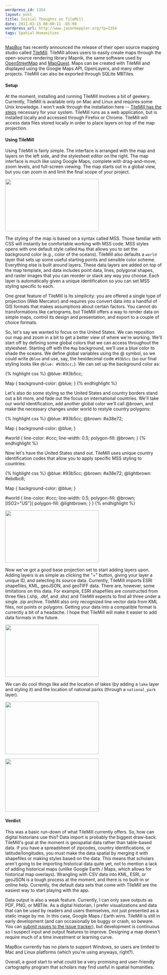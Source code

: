 ```yaml
--- 
wordpress_id: 1354
layout: post
title: Initial Thoughts on TileMill
date: 2011-03-15 08:00:11 -05:00
wordpress_url: http://www.jasonheppler.org/?p=1354
tags: Spatial-Humanities
---
```

<a href="http://mapbox.com/">MapBox</a> has recently announced the release of their open source mapping studio called <a href="http://tilemill.com/">TileMill</a>. TileMill allows users to easily create maps through the open-source rendering library Mapnik, the same software used by <a href="http://www.openstreetmap.org/">OpenStreetMap</a> and <a href="http://www.mapquest.com">MapQuest</a>. Maps can be created with TileMill and displayed using the Google Maps API, OpenLayers, and many other projects. TileMill can also be exported through SQLite MBTiles.

<h4>Setup</h4>
At the moment, installing and running TileMill involves a bit of geekery. Currently, TileMill is available only on Mac and Linux and requires some Unix knowledge. I won't walk through the installation here -- <a href="http://tilemill.com/index.html">TileMill has the steps</a> necessary for your system. TileMill runs as a web application, but is installed locally and accessed through Firefox or Chrome. TileMill will access data files stored locally in order to place layers on top of the map projection. 

<h4>Using TileMill</h4>
Using TileMill is fairly simple. The interface is arranged with the map and layers on the left side, and the stylesheet editor on the right. The map interface is much like using Google Maps, complete with drag-and-move, zoom levels, and full-screen viewing. The map starts out in a global view, but you can zoom in and limit the final scope of your project.

<a href="http://www.jasonheppler.org/wp-content/uploads/2011/03/tilemill_new.png"><img src="http://www.jasonheppler.org/wp-content/uploads/2011/03/tilemill_new-300x168.png" alt="" title="tilemill_new" width="300" height="168" class="aligncenter size-medium wp-image-1373" /></a>

The styling of the map is based on a syntax called MSS. Those familiar with CSS will instantly be comfortable working with MSS code. MSS styles opens with one default style called <code>Map</code> that allows you to set the background color (e.g., color of the oceans). TileMill also defaults a <code>world</code> layer that sets up some useful starting points and sensible color scheme. Everything else is built around layers. These data layers are added on top of the map template, and data includes point data, lines, polygonal shapes, and raster images that you can reorder or stack any way you choose. Each layer is automatically given a unique identification so you can set MSS styling specific to each. 

One great feature of TileMill is its simplicity: you are offered a single type of projection (Web Mercator) and requires you convert data into a handful of GIS formats that makes assumptions about certain factors. You cannot do transformations like cartograms, but TileMill offers a way to render data on simple maps, control its design and presentation, and export to a couple of choice formats.

So, let's say we wanted to focus on the United States. We can reposition our map and zoom in a bit to get a better view of where we're working. We'll start off by defining some global colors that we can access throughout the stylesheet. Starting off with the <code>Map</code> background, we'll use a blue color to shade the oceans. We define global variables using the @ symbol, so we could write <code>@blue</code> and use, say, the hexidecimal code <code>#93b5cc</code> (so our final styling looks like <code>@blue: #93b5cc;</code>). We can set up the background color as:

{% highlight css %}
@blue: #93b5cc;

Map {
  background-color: @blue;
}
{% endhighlight %}

Let's also do some styling so the United States and country borders stand out a bit more, and fade out the focus on international countries. We'll take our world identification, add another global color we'll call @brown, and make the necessary changes under world to restyle country polygons:

{% highlight css %}
@blue: #93b5cc;
@brown: #a38e72;

Map {
  background-color: @blue;
}

#world {
  line-color: #ccc;
  line-width: 0.5;
  polygon-fill: @brown;
}
{% endhighlight %}

Now let's have the United States stand out. TileMill uses unique country identification codes that allow you to apply specific MSS styling to countries:

{% highlight css %}
@blue: #93b5cc;
@brown: #a38e72;
@lightbrown: #ebdbc8;

Map {
  background-color: @blue;
}

#world {
  line-color: #ccc;
  line-width: 0.5;
  polygon-fill: @brown;
  [ISO2="US"]{
  polygon-fill: @lightbrown;
  }
}
{% endhighlight %}

<a href="http://www.jasonheppler.org/wp-content/uploads/2011/03/tilemill_us.png"><img src="http://www.jasonheppler.org/wp-content/uploads/2011/03/tilemill_us-300x169.png" alt="" title="tilemill_us" width="300" height="168" class="aligncenter size-medium wp-image-1374" /></a>

Now we've got a good base projection set to start adding layers upon. Adding layers is as simple as clicking the "+" button, giving your layer a unique ID, and selecting its source data. Currently, TileMill imports ESRI shapefiles, KML, geoJSON, and geoTIFF data. There are, however, some limitations on this data. For example, ESRI shapefiles are constructed from three files (.shp, .dbf, and .shx) and TileMill expects to find all three under a single .zip archive. TileMill also only recognized line vector data from KML files, not points or polygons. Getting your data into a compatible format is currently a bit of a headache. I hope that TileMill will make it easier to add data formats in the future.

<a href="http://www.jasonheppler.org/wp-content/uploads/2011/03/tilemill_layer.png"><img src="http://www.jasonheppler.org/wp-content/uploads/2011/03/tilemill_layer-300x169.png" alt="" title="tilemill_layer" width="300" height="168" class="aligncenter size-medium wp-image-1375" /></a>

We can do cool things like add the location of lakes (by adding a <code>lake</code> layer and styling it) and the location of national parks (through a <code>national_park</code> layer).

<a href="http://www.jasonheppler.org/wp-content/uploads/2011/03/tilemill_lakes.png"><img src="http://www.jasonheppler.org/wp-content/uploads/2011/03/tilemill_lakes-300x168.png" alt="" title="tilemill_lakes" width="300" height="168" class="aligncenter size-medium wp-image-1376" /></a>

<a href="http://www.jasonheppler.org/wp-content/uploads/2011/03/tilemill_natlparks.png"><img src="http://www.jasonheppler.org/wp-content/uploads/2011/03/tilemill_natlparks-300x170.png" alt="" title="tilemill_natlparks" width="300" height="170" class="aligncenter size-medium wp-image-1389" /></a>

<h4>Verdict</h4>

This was a basic run-down of what TileMill currently offers. So, how can digital historians use this? Data import is probably the biggest draw-back. TileMill's goal at the moment is geospatial data rather than table-based data. If you have a spreadsheet of zipcodes, country identifications, or latitude/longitudes, you must make the data spatial by merging it with shapefiles or making styles based on the data. This means that scholars aren't going to be importing historical data quite yet, not to mention a lack of adding historical maps (unlike Google Earth / Maps, which allows for historical map overlays). Wrangling with CSV data into KML, ESRI, or geoJSON is a tough process at the moment, and there is no built-in or online help. Currently, the default data sets that come with TileMill are the easiest way to start playing with the app.

Data output is also a weak feature. Currently, I can only save outputs as PDF, PNG, or MBTile. As a digital historian, I prefer visualizations and data that can be used by readers and users themselves, not just presented as a static image by me. In this case, Google Maps / Earth wins. TileMill is still in early development (and can occasionally be buggy or crash, so beware. You can <a href="https://github.com/mapbox/tilemill/issues">submit issues to the issue tracker</a>), but development is continuous so I suspect input and output features to improve. Designing a map doesn't require much of a time investment or learning curve. 

MapBox currently has no plans to support Windows, so users are limited to Mac and Linux platforms (which you're using anyways, right?). 

Overall, a good start to what could be a very promising and user-friendly cartography program that scholars may find useful in spatial humanities.
